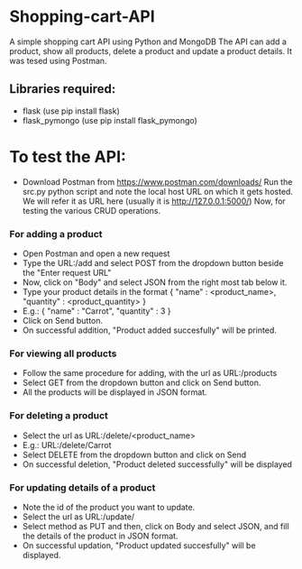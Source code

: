 # Shopping-cart-API
A simple shopping cart API using Python and MongoDB
The API can add a product, show all products, delete a product and update a product details.
It was tesed using Postman.

## Libraries required:
- flask (use pip install flask)
- flask_pymongo (use pip install flask_pymongo)


# To test the API:
- Download Postman from https://www.postman.com/downloads/
Run the src.py python script and note the local host URL on which it gets hosted. We will refer it as URL here (usually it is http://127.0.0.1:5000/)
Now, for testing the various CRUD operations.

### For adding a product
- Open Postman and open a new request
- Type the URL:/add and select POST from the dropdown button beside the "Enter request URL"
- Now, click on "Body" and select JSON from the right most tab below it.
- Type your product details in the format { "name" : <product_name>, "quantity" : <product_quantity> }
- E.g.: { "name" : "Carrot", "quantity" : 3 }
- Click on Send button.
- On successful addition, "Product added succesfully" will be printed.

### For viewing all products
- Follow the same procedure for adding, with the url as URL:/products
- Select GET from the dropdown button and click on Send button.
- All the products will be displayed in JSON format.

### For deleting a product
- Select the url as URL:/delete/<product_name> 
- E.g.: URL:/delete/Carrot
- Select DELETE from the dropdown button and click on Send
- On successful deletion, "Product deleted successfully" will be displayed
  
### For updating details of a product 
- Note the id of the product you want to update.
- Select the url as URL:/update/<id>
- Select method as PUT and then, click on Body and select JSON, and fill the details of the product in JSON format.
- On successful updation, "Product updated succesfully" will be displayed.
